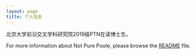 ```yaml
---
layout: page
title: 个人信息
---
```


北京大学前沿交叉学科研究院2019级PTN在读博士生。

For more information about Not Pure Poole, please browse the [README](https://github.com/vszhub/not-pure-poole) file.
